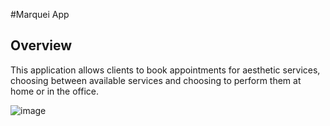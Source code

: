 #Marquei App

## Overview

This application allows clients to book appointments for aesthetic services, choosing between available services and choosing to perform them at home or in the office.

![image](https://github.com/user-attachments/assets/4d4e96a3-4e35-435e-b3bb-527d56d9260c)

